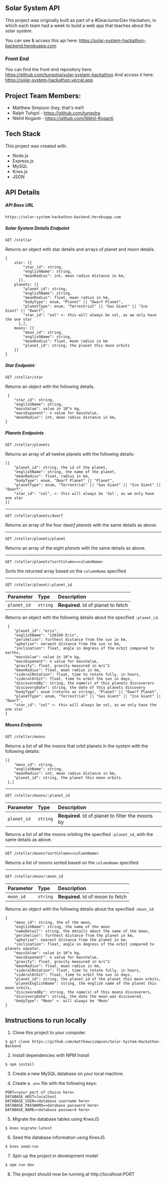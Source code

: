 ## Solar System API

This project was originally built as part of a #DearJuniorDev Hackahon, in which each team had a week to build a web app that teaches about the solar system.

You can see & access this api here: <https://solar-system-hackathon-backend.herokuapp.com>

### Front End

You can find the front end repository here: <https://github.com/tungolra/solar-system-hackathon>
And access it here: <https://solar-system-hackathon.vercel.app>

## Project Team Members:

- Matthew Simpson (hey, that's me!)
- Ralph Tuñgol - <https://github.com/tungolra>
- Nikhil Koganti - <https://github.com/Nikhil-Koganti>

## Tech Stack

This project was created with:

- Node.js
- Express.js
- MySQL
- Knex.js
- JSON

## API Details

##### API Base URL

```
https://solar-system-hackathon-backend.herokuapp.com
```

##### Solar System Details Endpoint

```
GET /stellar
```

Returns an object with star details and arrays of planet and moon details.

```
{
    star: [{
        "star_id": string,
        "englishName": string,
        "meanRadius": int, mean radius distance in km,
      }],
    planets: [{
        "planet_id": string,
        "englishName": string,
        "meanRadius": float, mean radius in km,
        "bodyType": enum, "Planet" || "Dwarf Planet",
        "planetType": enum, "Terrestrial" || "Gas Giant" || "Ice Giant" || "Dwarf",
        "star_id": "sol" <- this will always be sol, as we only have the one star
      },],
    moons: [{
        "moon_id": string,
        "englishName": string,
        "meanRadius": float, mean radius in km
        "planet_id": string, the planet this moon orbits
    }]
}
```

##### Star Endpoint:

```
GET /stellar/star
```

Returns an object with the following details.

```
 {
    "star_id": string,
    "englishName": string,
    "massValue": value in 10^n kg,
    "massExponent": n value for massValue,
    "meanRadius": int, mean radius distance in km,
}
```

##### Planets Endpoints

```
GET /stellar/planets
```

Returns an array of all twelve planets with the following details:

```
[{
    "planet_id": string, the id of the planet,
    "englishName": string, the name of the planet,
    "meanRadius": float, radius in km,
    "bodyType": enum, "Dwarf Planet" || "Planet",
    "planetType": enum, "Terrestrial" || "Gas Giant" || "Ice Giant" || "Dwarf",
    "star_id": "sol", <- this will always be 'Sol', as we only have one star
}]
```

---

```
GET /stellar/planets/dwarf
```

Returns an array of the four _dwarf planets_ with the same details as above.

---

```
GET /stellar/planets/planet
```

Returns an array of the eight _planets_ with the same details as above.

---

```
GET /stellar/planets?sortColumn=<columnName>
```

Sorts the returned array based on the `columnName` specified

---

```
GET /stellar/planet/:planet_id
```

| Parameter   | Type     | Description                         |
| :---------- | :------- | :---------------------------------- |
| `planet_id` | `string` | **Required**. Id of planet to fetch |

Returns an object with the following details about the specified `:planet_id`.

```
 {
    "planet_id": "eris",
    "englishName": "136199 Eris",
    "perihelion": furthest distance from the sun in km,
    "aphelion": neraest distance from the sun in km,
    "inclination": float, angle in degress of the orbit compared to earths,
    "massValue": value in 10^n kg,
    "massExponent": n value for massValue,
    "gravity": float, gravity measured in m/s^2
    "meanRadius": float, mean radius in km,
    "sideralRotation": float, time to rotate fully, in hours,
    "sideralOrbit": float, time to orbit the sun in days,
    "discoveredBy": string, the name(s) of this planets discoverers
    "discoveryDate": string, the date of this planets discovery
    "bodyType": enum (returns as string), "Planet" || "Dwarf Planet",
    "planetType": enum, "Terrestrial" || "Gas Giant" || "Ice Giant" || "Dwarf",
    "star_id": "sol" <- this will always be sol, as we only have the one star
}
```

##### Moons Endpoints

```
GET /stellar/moons
```

Returns a list of all the moons that orbit planets in the system with the following details:

```
[{
    "moon_id": string,
    "englishName": string,
    "meanRadius": int, mean radius distance in km,
    "planet_id": string, the planet this moon orbits.
 },]
```

---

```
GET /stellar/moons/:planet_id
```

| Parameter   | Type     | Description                                       |
| :---------- | :------- | :------------------------------------------------ |
| `planet_id` | `string` | **Required**. Id of planet to filter the moons by |

Returns a list of all the moons orbiting the specified `:planet_id`, with the same details as above.

---

```
GET /stellar/moons?sortColumn=<columnName>
```

Returns a list of moons sorted based on the `columnName` specified

---

```
GET /stellar/moon/:moon_id
```

| Parameter | Type     | Description                       |
| :-------- | :------- | :-------------------------------- |
| `moon_id` | `string` | **Required**. Id of moon to fetch |

Returns an object with the following details about the specified `:moon_id`:

```
{
    "moon_id": string, the of the moon,
    "englishName": string, the name of the moon
    "nameDetail": string, the details about the name of the moon,
    "perihelion": furthest distance from the planet in km,
    "aphelion": nearest distance from the planet in km,
    "inclination": float, angle in degress of the orbit compared to planets equator,
    "massValue": value in 10^n kg,
    "massExponent": n value for massValue,
    "gravity": float, gravity measured in m/s^2
    "meanRadius": float, mean radius in km,
    "sideralRotation": float, time to rotate fully, in hours,
    "sideralOrbit": float, time to orbit the sun in days,
    "planet_id": string, the planet_id of the planet this moon orbits,
    "planetEnglishName": string, the english name of the planet this moon orbits, 
    "discoveredBy": string, the name(s) of this moons discoverers,
    "discoveryDate": string, the date the moon was discovered,
    "bodyType": "Moon" <- will always be 'Moon'
}
```

## Instructions to run locally

1. Clone this project to your computer.

`$ git clone https://github.com/matthewcsimpson/Solar-System-Hackathon-Backend`

2. Install dependencies with NPM Install

`$ npm install`

3. Create a new MySQL database on your local machine.

4. Create a `.env` file with the following keys:

```
PORT=<your port of choice here>
DATABASE_HOST=localhost
DATABASE_USER=<database username here>
DATABASE_PASSWORD=<database password here>
DATABASE_NAME=<database password here>
```

5. Migrate the database tables using KnexJS

`$ knex migrate:latest`

6. Seed the database information using KnexJS

`$ knex seed:run`

7. Spin up the project in development mode!

`$ npm run dev`

8. The project should now be running at http://localhost:PORT
